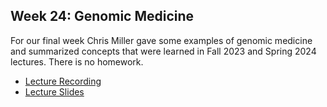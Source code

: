 ## Week 24: Genomic Medicine

For our final week Chris Miller gave some examples of genomic medicine and summarized concepts that were learned in Fall 2023 and Spring 2024 lectures. There is no homework. 

- [Lecture Recording](https://wustl.box.com/s/oy06bxvqtb8jgc57165fjr3j9u67xkab)
- [Lecture Slides](bfx_genomic_medicine.pdf)
 


